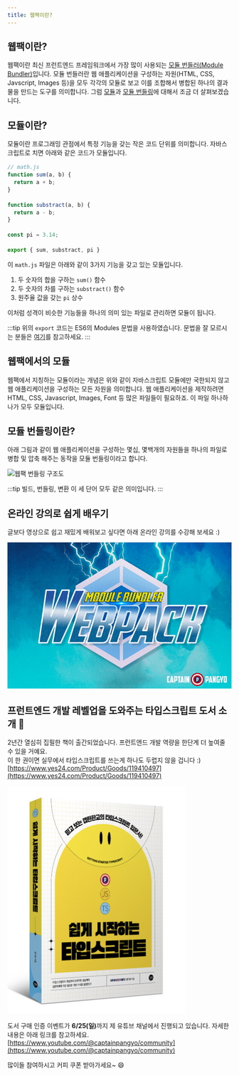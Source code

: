 ```yaml
---
title: 웹팩이란?
---
```


## 웹팩이란?

웹팩이란 최신 프런트엔드 프레임워크에서 가장 많이 사용되는 [모듈 번들러(Module Bundler)]()입니다. 모듈 번들러란 웹 애플리케이션을 구성하는 자원(HTML, CSS, Javscript, Images 등)을 모두 각각의 모듈로 보고 이를 조합해서 병합된 하나의 결과물을 만드는 도구를 의미합니다. 그럼 [모듈](#모듈이란)과 [모듈 번들링](#모듈-번들링이란)에 대해서 조금 더 살펴보겠습니다.

## 모듈이란?

모듈이란 프로그래밍 관점에서 특정 기능을 갖는 작은 코드 단위를 의미합니다. 자바스크립트로 치면 아래와 같은 코드가 모듈입니다.

```js
// math.js
function sum(a, b) {
  return a + b;
}

function substract(a, b) {
  return a - b;
}

const pi = 3.14;

export { sum, substract, pi }
```

이 `math.js` 파일은 아래와 같이 3가지 기능을 갖고 있는 모듈입니다.

1. 두 숫자의 합을 구하는 `sum()` 함수
2. 두 숫자의 차를 구하는 `substract()` 함수
3. 원주율 값을 갖는 `pi` 상수

이처럼 성격이 비슷한 기능들을 하나의 의미 있는 파일로 관리하면 모듈이 됩니다.

:::tip
위의 `export` 코드는 ES6의 Modules 문법을 사용하였습니다. 문법을 잘 모르시는 분들은 [여기](https://babeljs.io/docs/en/learn#modules)를 참고하세요.
:::

## 웹팩에서의 모듈

웹팩에서 지칭하는 모듈이라는 개념은 위와 같이 자바스크립트 모듈에만 국한되지 않고 웹 애플리케이션을 구성하는 모든 자원을 의미합니다. 웹 애플리케이션을 제작하려면 HTML, CSS, Javascript, Images, Font 등 많은 파일들이 필요하죠. 이 파일 하나하나가 모두 모듈입니다.

## 모듈 번들링이란?

아래 그림과 같이 웹 애플리케이션을 구성하는 몇십, 몇백개의 자원들을 하나의 파일로 병합 및 압축 해주는 동작을 모듈 번들링이라고 합니다.

![웹팩 번들링 구조도](../.vuepress/public/images/webpack-bundling.png)

:::tip
빌드, 번들링, 변환 이 세 단어 모두 같은 의미입니다.
:::

## 온라인 강의로 쉽게 배우기

글보다 영상으로 쉽고 재밌게 배워보고 싶다면 아래 온라인 강의를 수강해 보세요 :)

[![webpack-online-course](../.vuepress/public/images/webpack-course.png)](https://inf.run/3Kxv)

## 프런트엔드 개발 레벨업을 도와주는 타입스크립트 도서 소개 🎁

2년간 열심히 집필한 책이 출간되었습니다. 프런트엔드 개발 역량을 한단계 더 높여줄 수 있을 거예요. <br>
이 한 권이면 실무에서 타입스크립트를 쓰는게 하나도 두렵지 않을 겁니다 :)
[https://www.yes24.com/Product/Goods/119410497](https://www.yes24.com/Product/Goods/119410497)

<a href="https://www.yes24.com/Product/Goods/119410497" target="_blank">
  <img width="400px" src="./ts-book-cover.png">
</a>

도서 구매 인증 이벤트가 <strong>6/25(일)</strong>까지 제 유튜브 채널에서 진행되고 있습니다. 자세한 내용은 아래 링크를 참고하세요.
[https://www.youtube.com/@captainpangyo/community](https://www.youtube.com/@captainpangyo/community)

많이들 참여하시고 커피 쿠폰 받아가세요~ 😄